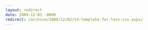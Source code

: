 ```yaml
---
layout: redirect
date: 2009-12-01 -0800
redirect: /archive/2009/12/02/t4-template-for-less-css.aspx/
---
```

